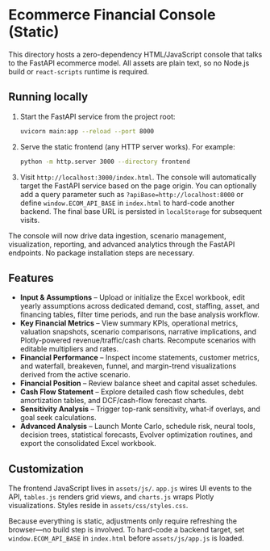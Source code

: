 # Ecommerce Financial Console (Static)

This directory hosts a zero-dependency HTML/JavaScript console that talks to the FastAPI ecommerce model.
All assets are plain text, so no Node.js build or `react-scripts` runtime is required.

## Running locally

1. Start the FastAPI service from the project root:

   ```bash
   uvicorn main:app --reload --port 8000
   ```

2. Serve the static frontend (any HTTP server works). For example:

   ```bash
   python -m http.server 3000 --directory frontend
   ```

3. Visit `http://localhost:3000/index.html`. The console will automatically
   target the FastAPI service based on the page origin. You can optionally add
   a query parameter such as `?apiBase=http://localhost:8000` or define
   `window.ECOM_API_BASE` in `index.html` to hard-code another backend. The
   final base URL is persisted in `localStorage` for subsequent visits.

The console will now drive data ingestion, scenario management, visualization, reporting, and advanced analytics through the FastAPI endpoints. No package installation steps are necessary.

## Features

- **Input & Assumptions** – Upload or initialize the Excel workbook, edit yearly assumptions across dedicated demand, cost, staffing, asset, and financing tables, filter time periods, and run the base analysis workflow.
- **Key Financial Metrics** – View summary KPIs, operational metrics, valuation snapshots, scenario comparisons, narrative implications, and Plotly-powered revenue/traffic/cash charts. Recompute scenarios with editable multipliers and rates.
- **Financial Performance** – Inspect income statements, customer metrics, and waterfall, breakeven, funnel, and margin-trend visualizations derived from the active scenario.
- **Financial Position** – Review balance sheet and capital asset schedules.
- **Cash Flow Statement** – Explore detailed cash flow schedules, debt amortization tables, and DCF/cash-flow forecast charts.
- **Sensitivity Analysis** – Trigger top-rank sensitivity, what-if overlays, and goal seek calculations.
- **Advanced Analysis** – Launch Monte Carlo, schedule risk, neural tools, decision trees, statistical forecasts, Evolver optimization routines, and export the consolidated Excel workbook.

## Customization

The frontend JavaScript lives in `assets/js/`. `app.js` wires UI events to the API, `tables.js` renders grid views, and `charts.js` wraps Plotly visualizations. Styles reside in `assets/css/styles.css`.

Because everything is static, adjustments only require refreshing the browser—no build step is involved. To hard-code a backend target, set `window.ECOM_API_BASE` in `index.html` before `assets/js/app.js` is loaded.
